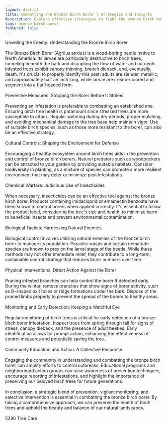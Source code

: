 ```yaml
---
layout: distill
title: Combatting the Bronze Birch Borer | Strategies and Insights
description: Explore effective strategies to fight the bronze birch borer and protect your birch trees from this destructive pest.
tags: bronze-birch-borer
featured: false
---
```


Unveiling the Enemy: Understanding the Bronze Birch Borer<br /><br />The Bronze Birch Borer (Agrilus anxius) is a wood-boring beetle native to North America. Its larvae are particularly destructive to birch trees, tunneling beneath the bark and disrupting the flow of water and nutrients. Infested trees exhibit canopy thinning, branch dieback, and, eventually, death. It's crucial to properly identify this pest: adults are slender, metallic, and approximately half an inch long, while larvae are cream-colored and segment into a flat-headed form.<br /><br />Preventive Measures: Stopping the Borer Before It Strikes<br /><br />Preventing an infestation is preferable to combatting an established one. Ensuring birch tree health is paramount since stressed trees are more susceptible to attack. Regular watering during dry periods, proper mulching, and avoiding mechanical damage to the tree base help maintain vigor. Use of suitable birch species, such as those more resistant to the borer, can also be an effective strategy.<br /><br />Cultural Controls: Shaping the Environment for Defense<br /><br />Encouraging a healthy ecosystem around birch trees aids in the prevention and control of bronze birch borers. Natural predators such as woodpeckers can be attracted to your garden by providing suitable habitats. Consider biodiversity in planting, as a mixture of species can promote a more resilient environment that may deter or minimize pest infestations.<br /><br />Chemical Warfare: Judicious Use of Insecticides<br /><br />When necessary, insecticides can be an effective tool against the bronze birch borer. Products containing imidacloprid or emamectin benzoate have been known to control borers when applied correctly. It's essential to follow the product label, considering the tree's size and health, to minimize harm to beneficial insects and prevent environmental contamination.<br /><br />Biological Tactics: Harnessing Natural Enemies<br /><br />Biological control involves utilizing natural enemies of the bronze birch borer to manage its population. Parasitic wasps and certain nematode species are known to prey on the larval stage of the beetle. While these methods may not offer immediate relief, they contribute to a long-term, sustainable control strategy that reduces borer numbers over time.<br /><br />Physical Interventions: Direct Action Against the Borer<br /><br />Pruning infested branches can help control the borer if detected early. During the winter, remove branches that show signs of borer activity, such as D-shaped exit holes or ridge formations under the bark. Dispose of the pruned limbs properly to prevent the spread of the borers to healthy areas.<br /><br />Monitoring and Early Detection: Keeping a Watchful Eye<br /><br />Regular monitoring of birch trees is critical for early detection of a bronze birch borer infestation. Inspect trees from spring through fall for signs of stress, canopy dieback, and the presence of adult beetles. Early identification allows for prompt action, enhancing the effectiveness of control measures and potentially saving the tree.<br /><br />Community Education and Action: A Collective Response<br /><br />Engaging the community in understanding and combatting the bronze birch borer can amplify efforts to control outbreaks. Educational programs and neighborhood action groups can raise awareness of prevention techniques, encourage reporting of infestations, and highlight the importance of preserving our beloved birch trees for future generations.<br /><br />In conclusion, a strategic blend of prevention, vigilant monitoring, and selective intervention is essential in combatting the bronze birch borer. By taking a comprehensive approach, we can preserve the health of birch trees and uphold the beauty and balance of our natural landscapes.<br /><br />5280 Tree Care
